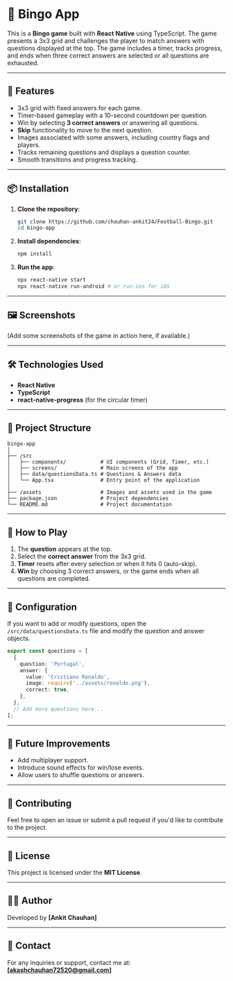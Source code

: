 
# 🎉 Bingo App  

This is a **Bingo game** built with **React Native** using TypeScript. The game presents a 3x3 grid and challenges the player to match answers with questions displayed at the top. The game includes a timer, tracks progress, and ends when three correct answers are selected or all questions are exhausted.

---

## 📝 Features  
- 3x3 grid with fixed answers for each game.  
- Timer-based gameplay with a 10-second countdown per question.  
- Win by selecting **3 correct answers** or answering all questions.  
- **Skip** functionality to move to the next question.  
- Images associated with some answers, including country flags and players.  
- Tracks remaining questions and displays a question counter.  
- Smooth transitions and progress tracking.

---

## 📦 Installation  

1. **Clone the repository**:  
   ```bash
   git clone https://github.com/chauhan-ankit24/Football-Bingo.git
   cd bingo-app
   ```

2. **Install dependencies**:  
   ```bash
   npm install
   ```

3. **Run the app**:  
   ```bash
   npx react-native start
   npx react-native run-android # or run-ios for iOS
   ```

---

## 🖼️ Screenshots  
(Add some screenshots of the game in action here, if available.)

---

## 🛠️ Technologies Used  
- **React Native**  
- **TypeScript**  
- **react-native-progress** (for the circular timer)  

---

## 📂 Project Structure  

```
bingo-app
│
├── /src
│   ├── components/           # UI components (Grid, Timer, etc.)
│   ├── screens/              # Main screens of the app
│   ├── data/questionsData.ts # Questions & Answers data
│   └── App.tsx               # Entry point of the application
│
├── /assets                   # Images and assets used in the game
├── package.json              # Project dependencies
└── README.md                 # Project documentation
```

---

## 🧩 How to Play  
1. The **question** appears at the top.  
2. Select the **correct answer** from the 3x3 grid.  
3. **Timer** resets after every selection or when it hits 0 (auto-skip).  
4. **Win** by choosing 3 correct answers, or the game ends when all questions are completed.  

---

## 🔧 Configuration  
If you want to add or modify questions, open the `/src/data/questionsData.ts` file and modify the question and answer objects.

```ts
export const questions = [
  {
    question: 'Portugal',
    answer: {
      value: 'Cristiano Ronaldo',
      image: require('../assets/ronaldo.png'),
      correct: true,
    },
  },
  // Add more questions here...
];
```

---

## 🚀 Future Improvements  
- Add multiplayer support.  
- Introduce sound effects for win/lose events.  
- Allow users to shuffle questions or answers.  

---

## 🤝 Contributing  
Feel free to open an issue or submit a pull request if you'd like to contribute to the project.

---

## 📄 License  
This project is licensed under the **MIT License**.

---

## 🧑‍💻 Author  
Developed by **[Ankit Chauhan]**

---

## 📧 Contact  
For any inquiries or support, contact me at: **[akashchauhan72520@gmail.com]**
